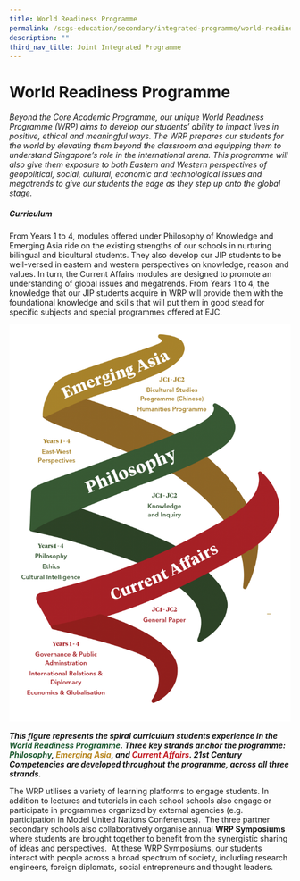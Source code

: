 ```yaml
---
title: World Readiness Programme
permalink: /scgs-education/secondary/integrated-programme/world-readiness-programme/
description: ""
third_nav_title: Joint Integrated Programme
---
```

# **World Readiness Programme**

_Beyond the Core Academic Programme, our unique World Readiness Programme (WRP) aims to develop our students’ ability to impact lives in positive, ethical and meaningful ways. The WRP prepares our students for the world by elevating them beyond the classroom and equipping them to understand Singapore’s role in the international arena. This programme will also give them exposure to both Eastern and Western perspectives of geopolitical, social, cultural, economic and technological issues and megatrends to give our students the edge as they step up onto the global stage._

##### Curriculum

From Years 1 to 4, modules offered under Philosophy of Knowledge and Emerging Asia ride on the existing strengths of our schools in nurturing bilingual and bicultural students. They also develop our JIP students to be well-versed in eastern and western perspectives on knowledge, reason and values. In turn, the Current Affairs modules are designed to promote an understanding of global issues and megatrends.
From Years 1 to 4, the knowledge that our JIP students acquire in WRP will provide them with the foundational knowledge and skills that will put them in good stead for specific subjects and special programmes offered at EJC.

![](/images/WRP-e1588899758456-726x1024.png)

**_This figure represents the spiral curriculum students experience in the <font color="#1A582E">World Readiness Programme</font>. Three key strands anchor the programme: <font color="#1A582E">Philosophy</font>, <font color="#B6841B">Emerging Asia</font>, and <font color="#C31B22">Current Affairs</font>. 21st Century Competencies are developed throughout the programme, across all three strands._**

The WRP utilises a variety of learning platforms to engage students. In addition to lectures and tutorials in each school schools also engage or participate in programmes organized by external agencies (e.g. participation in Model United Nations Conferences).&nbsp; The three partner secondary schools also collaboratively organise annual **WRP Symposiums** where students are brought together to benefit from the synergistic sharing of ideas and perspectives.&nbsp; At these WRP Symposiums, our students interact with people across a broad spectrum of society, including research engineers, foreign diplomats, social entrepreneurs and thought leaders.